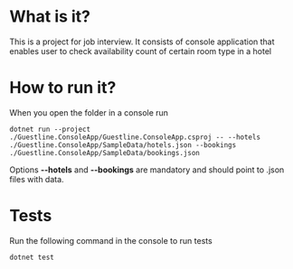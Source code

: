 # What is it?

This is a project for job interview.
It consists of console application that enables user to check availability count of certain room type in a hotel

# How to run it?

When you open the folder in a console run

```
dotnet run --project ./Guestline.ConsoleApp/Guestline.ConsoleApp.csproj -- --hotels ./Guestline.ConsoleApp/SampleData/hotels.json --bookings ./Guestline.ConsoleApp/SampleData/bookings.json
```

Options **--hotels** and **--bookings** are mandatory and should point to .json files with data.

# Tests

Run the following command in the console to run tests

```
dotnet test
```